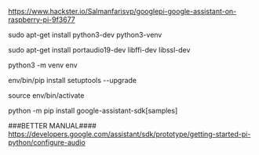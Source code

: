 https://www.hackster.io/Salmanfarisvp/googlepi-google-assistant-on-raspberry-pi-9f3677

sudo apt-get install python3-dev python3-venv

sudo apt-get install portaudio19-dev libffi-dev libssl-dev

python3 -m venv env

env/bin/pip install setuptools --upgrade

source env/bin/activate 

python -m pip install google-assistant-sdk[samples]



###BETTER MANUAL####
https://developers.google.com/assistant/sdk/prototype/getting-started-pi-python/configure-audio
